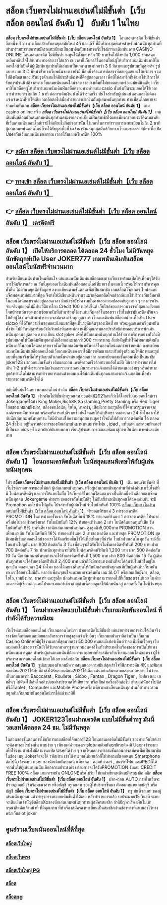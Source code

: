 # สล็อต เว็บตรงไม่ผ่านเอเย่นต์ไม่มีขั้นต่ำ【เว็บ สล็อต ออนไลน์ อันดับ 1】  อับดับ 1 ในไทย

**สล็อต เว็บตรงไม่ผ่านเอเย่นต์ไม่มีขั้นต่ำ【เว็บ สล็อต ออนไลน์ อันดับ 1】** โอนถอนเครดิต ไม่มีขั้นต่ำ  อีกหนึ่งบริการทางเลือกสำหรับคนยุคสมัยใหม่ 4จี และ 5จี ที่มีบริการสุดพิเศษสำหรับนักพนันทุกท่านที่เข้ามาร่วมทำรายการสมัครลงทะเบียนเป็นสมาชิกกับทางทางเว็บไซต์เราลงเดิมพัน เกม CASINO ONLINE โอนถอนเครดิต ไม่มีขั้นต่ำ ลงทุนได้ตั้งแต่ หลัก 10 บาทขึ้นไปถึงหลัก 1,000 ร่วมสนุกเพลิดเพลินใจไปกับทางทางค่ายเราได้แล้ว ณ เวลานี้เว็บคาสิโนออนไลน์ผู้ให้บริการเกมเดิมพันคาสิโนออนไลน์ที่เปิดให้ผู้เดิมพันทุกท่านได้เล่นมาเป็นเวลานานมากกว่า 3 ปี มีภาพและรูปแบบที่ดูสมจริง รูปแบบระบบ 3 D
มิหนำซ้ำทางเว็บพนันของเรายังมี มือหนึ่งด้านการคัดสรรที่คอยดูแลและให้บริการ  รวมไปถึงพัฒนาและปรับปรุงตัวเกมให้มีประสิทธิภาพที่ดีอยู่ตลอดเวลา เพื่อที่ให้สมาชิกที่เข้ามาใช้บริการได้รับการปรนนิบัติจากทางเว็บเกมพนันออนไลน์ของเราอย่างเต็มที่ไม่ขาดตกบกพร่องแม้แต่นิดเดียว เว็บคาสิโนสล็อตผู้ให้บริการเกมพนันเดิมพันสล็อตของทางค่ายเกม casio นั้นยังเป็นระบบออโต้ใช้เวลาการทำรายการไม่เกิน 1 นาที ต่อการเติมเงิน นับได้ว่ารวดเร็ว ทันใจสำหรับผู้เล่นแน่นอนและไม่ต้องแจ้งเจ้าหน้าที่ทำให้เสียเวลาอีกต่อไปเมื่อทำรายการฝากงินกับผู้เล่นพนันทุกท่าน
ท่านที่สนใจอยากจะร่วมเดิมพันเกม **สล็อต เว็บตรงไม่ผ่านเอเย่นต์ไม่มีขั้นต่ำ【เว็บ สล็อต ออนไลน์ อันดับ 1】** เกม casino online หรือ ***สล็อต เว็บตรงไม่ผ่านเอเย่นต์ไม่มีขั้นต่ำ【เว็บ สล็อต ออนไลน์ อันดับ 1】*** เกมเดิมพันสล็อตนักเล่นเกมพนันทุกท่านสามารถลงทะเบียนเป็นสมาชิกได้เลยเพียงกรอกประวัติตามลำดับที่เว็บเกมพนันออนไลน์เรามีให้เพียงไม่กี่อย่างเท่านั้น ใช้เวลาในการทำรายการลงทะเบียนไม่ถึง 2 นาทีผู้เล่นเกมพนันออนไลน์ก็จะได้รับยูสเพื่อที่จะเข้ามาร่วมสนุกสุดมันส์กับทางเว็บเกมของเราสมัครเพื่อเปิด Userกับเว็บเกมพนันของเราณ เวลานี้รับเลยฟรีเครดิต 100%

## 👉 [สมัคร สล็อต เว็บตรงไม่ผ่านเอเย่นต์ไม่มีขั้นต่ำ【เว็บ สล็อต ออนไลน์ อันดับ 1】](https://archa888.com/)
## 👉 [ทางเข้า สล็อต เว็บตรงไม่ผ่านเอเย่นต์ไม่มีขั้นต่ำ【เว็บ สล็อต ออนไลน์ อันดับ 1】](https://archa888.com/)
## 👉 [สล็อต เว็บตรงไม่ผ่านเอเย่นต์ไม่มีขั้นต่ำ【เว็บ สล็อต ออนไลน์ อันดับ 1】 เครดิตฟรี](https://archa888.com/)

## สล็อต เว็บตรงไม่ผ่านเอเย่นต์ไม่มีขั้นต่ำ【เว็บ สล็อต ออนไลน์ อันดับ 1】 เปิดให้บริการตลอด ได้ตลอด 24 ชั่วโมง ไม่มีวันหยุดนักขัตฤกษ์เปิด User JOKER777 เกมพนันเดิมพันสล็อตออนไลน์โบนัสฟรีจำนวนมาก

สำหรับเซียนพนันท่านไหนที่สนใจ เล่นเกมพนันเดิมพันสล็อตของทางเว็บเราพร้อมเปิดให้เพื่อนๆได้รับการให้บริการแล้ว ณ วันนี้สุดยอดเว็บเดิมพันสล็อตออนไลน์ที่มาแรงในตอนนี้ พร้อมให้การบริการคุณทั้งคืน ไม่มีวันหยุดนักขัตฤกษ์ ลงทะเบียนตามขั้นตอนเพื่อเป็นสมาชิก เกมสล็อตโจ๊กเกอร์ โบนัสและแจ็กพอตเข้าบ่อยมากที่สุด จึงทำให้มีเซียนพนันจำนวนมากติดอกติดใจแล้วกลับมาใช้บริการกับเว็บคาสิโนออนไลน์ของเราต่ออยู่ตลอดเวลา มิหนำซ้ำยังมีความมั่นคงและความปลอดภัยสูงมาก ๆ ทางการเงินจ่ายจริงทุกยอดไม่มีประวัติการโกง Credit 100 เปอร์เซ็นต์ เว็บไซต์ของเราควบวงจรที่สุดและยังตอบโจทย์การเล่นของเหล่าเซียนพนันที่เข้ามาร่วมใช้งานกับเว็บคาสิโนของเรา
เว็บไซต์เรามีเครดิตฟรีแจกให้กับผู้ใช้งานที่เข้ามาทำรายการสมัครสมาชิกทุกยูสเซอร์ เว็บเกมเดิมพันสล็อตสมัครเพื่อเปิด User slotxo ที่ได้รับความชื่นชอบและนิยมมากที่สุดเป็นระดับต้นๆของเมืองไทย พร้อมดูแลเหล่าเซียนพนันทั้งวัน ไม่มีวันหยุดพร้อมยังมีเจ้าหน้าที่และพนักงานที่มีคุณภาพและประสิทธิภาพคอยบริการนักเล่นพนันทุกคนอยู่ตลอด ลงทะเบียน slot joker เพื่อให้นักเล่นพนันทุกท่านได้รับการบริการอย่างทั่วถึงมีรูปแบบเกมให้นักเดิมพันทุกคนได้เลือกเล่นมากกว่า300 รายการเกม
สิ่งสำคัญที่ทำให้ค่ายเกมเดิมพันพนันคาสิโนออนไลน์ของค่ายเรานั้นเป็นเกมเดิมพันพนันคาสิโนออนไลน์แตกง่ายจ่ายหนัก ลงทะเบียน  เกมพนันเดิมพันสล็อตออนไลน์เว็บเกมพนันของเราได้มีการพัฒนาและปรับปรุงตัวเกมให้มีภาพและรูปแบบที่ดูสมจริงเพื่อให้รูปแบบตัวเกมนั้นน่าเล่นอยู่ตลอดเวลา ลงทะเบียนตามขั้นตอนเพื่อเป็นสมาชิก joker123 ฝากถอนเงินขั้นต่ำ เติมและถอน เครดิตรวดเร็วด้วยระบบอัตโนมัติ ใช้เวลาทำรายการไม่เกิน 1-2 นาทีทั้งรายการเติมเงินและรายการถอนเงินสามารถแจ้งถอนได้ด้วยตนเองง่ายๆ หรือถ้าหากลูกค้าท่านใดไม่สามารถทำรายการถอนด้วยตนเองได้นักเดิมพันทุกคนสามารถแจ้งแอดมินเพื่อทำรายการถอนเครดิตให้ได้

สมัยนี้ยืนยันได้เลยว่าเกมออนไลน์ทำเงิน **สล็อต เว็บตรงไม่ผ่านเอเย่นต์ไม่มีขั้นต่ำ【เว็บ สล็อต ออนไลน์ อันดับ 1】** ฝากเงินไม่มีขั้นต่ำทรูวอเลท ยอดฮิตปี2021เลยก็ว่าได้โดยเว็บเกมออนไลน์เรา Jokergameได้นำ  King Maker,Rich88,Sa Gaming,Pretty Gaming หรือ Red Tiger โลกของเกมเกมยิงปลา, สล็อออนไลน์ต, ไฮโล, บาคาร่า, เสือมังกร และรูเล็ต ที่ได้มาตรฐานจากจากองค์กรระบดับประเทศ พร้อมบริการอย่าดีรวดเร็วทันใจคอยให้คำปรึกษา ตลอดเวลา 24 ชั่วโมง มาให้กับนักเล่นเกมพนันทุกท่าน ได้มีตัวเกมให้ความสนุกสนานสุดเร้าใจมันไปกับการวางเดิมพัน ได้ ตลอด 24 ชั่วโมง อยู่ที่ความต้องการของนักเล่นพนันผ่านบนสมาร์ทโฟน , ipad , แท็บเลต และคอมพิวเตอร์ที่เป็นระบบios หรือ androidแบบพกพา เรียนรู้ประสบการณ์และพัฒนาสู่การเป็นนักแทงพนันระดับเทพ

## สล็อต เว็บตรงไม่ผ่านเอเย่นต์ไม่มีขั้นต่ำ【เว็บ สล็อต ออนไลน์ อันดับ 1】 โอนถอนเครดิตขั้นต่ำ โบนัสสุดแสนพิเศษให้กับผู้เล่นพนันทุกคน

โปร **สล็อต เว็บตรงไม่ผ่านเอเย่นต์ไม่มีขั้นต่ำ【เว็บ สล็อต ออนไลน์ อันดับ 1】** เติม ถอนเงินขั้นต่ำ ที่เว็บไซต์เราอยากจะมอบให้แก่  ผู้เล่นเกมพนันทุกคน หรือผู้เล่นเกมพนันทุกท่านที่กำลังค้นหาเว็บไซต์ที่มี โบนัสเครดิตดีๆ และการให้แบบไม่กั๊ก ให้เว็บคาสิโนออนไลน์ของเราเป็นอีกหนึ่งตัวเลือกของเซียนพนันทุกคน Jokergame ค่ายเรา ขอกล่าวกับโบนัสดีๆ ให้กับเซียนพนันทุกคนได้ลองเล่นกัน จะมี Promotion อะไรบ้างไปดูกัน
โปรสำหรับผู้เล่นใหม่ รับโบนัสทันที 100% [สล็อต เว็บตรงไม่ผ่านเอเย่นต์ไม่มีขั้นต่ำ【เว็บ สล็อต ออนไลน์ อันดับ 1】](https://archa888.com/) ทำยอดเทิร์นแค่ 3 เท่าของเครดิต
 PROMOTION ในการฝากครั้งแรก รับโบนัสทันที 18% ทำยอดเทิร์นแค่ 1 เท่าของเครดิต
โปรฝากครั้งต่อไปของฝากครั้งแรก รับโบนัสทันที 12% ทำยอดเทิร์นแค่ 2 เท่า
โบนัสคืนยอดทุนที่เสีย รับโบนัสทันที 6% ทุนที่เสียจากนักเล่นเกมพนันทุกคน สูงสุดถึง5,000บาท
 PROMOTION ชวนเพื่อนมาเล่น รับโบนัสทันที 16% ทำยอดเทิร์นแค่ 2 เท่าของเครดิต
และท้ายสุด PROMOTION สุดพิเศษที่เว็บเกมออนไลน์ของเราได้จัดเตรียมขึ้นไว้ให้เพื่อเพื่อนๆที่น่ารัก โบนัสฝากเล่นในทุกวัน จะมีสิ่งไหนบ้างไปดูกัน
ฝาก 900 ติดต่อกัน 3 วัน เพื่อนๆจะได้รับโปรโมชั่นเครดิตฟรีทันที 200 บาท
ฝาก 700 ติดต่อกัน 7 วัน นักพนันทุกท่านจะได้รับโบนัสเครดิตฟรีทันที 1,200 บาท
ฝาก 500 ติดต่อกัน 10 วัน นักเล่นเกมพนันทุกท่านจะได้รับเครดิตฟรีทันที 1,500 บาท
ฝาก 800 ติดต่อกัน 15 วัน ผู้เดิมพันทุกท่านจะได้รับเครดิตฟรีทันที 2,400 บาท
แล้วก็ยังมีการแทงพนันที่จะได้ลุ้นรับโบนัสใหญ่ในทุกๆวัน ตลอดเวลา 24 ชั่วโมง บอกได้เลยว่าคืนทุนให้กับนักเล่นพนันทุกคนที่เป็นผู้เล่นกับเว็บพนันของเราได้อย่างไม่มีอั้น หากว่าเพื่อนๆสนใจและอยากจะเดิมพัน เกม SLOT หรือเกมเสือมังกร, สล็อต, ไฮโล, เกมยิงปลา, บาคาร่า และรูเล็ต นักเล่นเกมพนันทุกท่านสามารถกดไปที่เว็บของเราได้เลย ในค่ายเกมเรามีผู้เชี่ยวชาญและโปรแกรมเมอร์เชี่ยวชาญด้านนี้คอยดูแลให้นักพนันอยู่ ตลอดทั้งวัน ไม่มีวันหยุด

## สล็อต เว็บตรงไม่ผ่านเอเย่นต์ไม่มีขั้นต่ำ【เว็บ สล็อต ออนไลน์ อันดับ 1】 โอนฝากเครดิตแบบไม่มีขั้นต่ำ  เว็บเกมเดิมพันออนไลน์ ที่กำลังได้รับความนิยม

เว็บไซต์เกมสล็อตออนไลน์ เว็บเกมออนไลน์เรา ฝากเครดิตไม่มีขั้นต่ำ เล่นง่ายทำรายการง่ายได้เงินจริง รางวัลแจ็กพอตแตกบ่อยและอัตราการจ่ายสูงสุดกว่าเว็บอื่นๆ เว็บเกมพนันเราถือว่าเป็น เว็บเกม  Casino Onlineที่มีผู้ใช้งานมากที่สุดมากกว่า 50,000 คนและมีเปอร์เซ็นต์ว่าจะเพิ่มขึ้นเรื่อยๆ เว็บเกมออนไลน์ของเรานั้นยังได้รับจากมาตราฐานจากบ่อนคาสิโนทั่วประเทศในเรื่องของการเปิดให้แทงพนันและการดูแล สำหรับผู้เล่นเกมพนันที่ต้องการและอยากที่จะสมัครกับเว็บเกมออนไลน์ของเรา ผู้ใช้บริการสามารถแอดไลน์เข้ามาได้เลย
	มาสัมผัสกับ **สล็อต เว็บตรงไม่ผ่านเอเย่นต์ไม่มีขั้นต่ำ【เว็บ สล็อต ออนไลน์ อันดับ 1】** รูปแบบของตัวเกมมีความสนุกและความมันส์สุดเร้าใจที่มีภาพระดับ 4K และมีเกมยอดนิยม2021ให้กับที่กำลังได้รับความนิยม2021ได้เลือกเล่นอย่างล้นหลามและหลากหลาย  ไม่ว่าจะเป็นเกมบาคาร่า Bacccarat , Roullete , Sicbo , Fantan , Dragon Tiger , ยิงปลา และ เกมอื่นๆ ไม่ต้องไปเล่นไกลถึงบ่อนต่างประเทศให้เสียเวลา หรือเสียค่าเครื่องอีกต่อไป เพียงแค่นักล่าโบนัสฟรีมีTablet , Computer และMobile Phoneเครื่องเดียวเหล่าเซียนพนันทุกท่านก็สามารถร่วมสนุกกับเว็บเกมพนันออนไลน์เราได้แล้วนาทีนี้

## สล็อต เว็บตรงไม่ผ่านเอเย่นต์ไม่มีขั้นต่ำ【เว็บ สล็อต ออนไลน์ อันดับ 1】 JOKER123โอนฝากเครดิต แบบไม่มีขั้นต่ำทรู มันนี่ วอเลทได้ตลอด 24 ชม. ไม่มีวันหยุด

ในส่วนของขั้นตอนการใช้บริการเกมสล็อตโจ๊กเกอร์123 โอนถอนเครดิตไม่มีขั้นต่ำ ของทางเว็บไซต์เรา จะต้องทำอะไรบ้างนั้น แบบง่าย ๆ เพียงแค่ค่ายของเราslotเกมเดิมพันonlineต้องมี User เข้าระบบเพื่อใช้งาน ถ้ายังไม่มีสามารถเปิด Userได้ง่าย ๆ จากโหมดการทำตามขั้นตอนการสมัครเพื่อเป็นสมาชิกในช่อง เมนู Jokerจึงจะได้ รหัสผ่าน เข้าใช้งาน พอได้มาแล้วก็ให้ทำตามขั้นตอนบน Smartphone  ต่อไปนี้
เข้าระบบ user  ของนักเดิมพันทุกคน แท็บเลต , คอมพิวเตอร์ , สมาร์ทโฟน และiPEDก็ได้
จากนั้นให้ผู้เล่นเกมพนันเลือกความประสงค์ว่า ต้องการจะได้รับPROMOTION รับเลย CREDIT FREE 100% สล็อต เกมการพนัน ONLONEหรือไม่รับ
ให้เหล่าเซียนพนันสมัครสมาชิก คลิก **สล็อต เว็บตรงไม่ผ่านเอเย่นต์ไม่มีขั้นต่ำ【เว็บ สล็อต ออนไลน์ อันดับ 1】** ฝาก-ถอน AUTO ภาพในเว็บจะปรากฏเลขบัญชีพร้อมธนาคาร หรือบัญชี ทรูวอเลท ของผู้ให้บริการขึ้นมา
คัดลอกหมายเลขบัญชี หรือบัญชี **สล็อต เว็บตรงไม่ผ่านเอเย่นต์ไม่มีขั้นต่ำ【เว็บ สล็อต ออนไลน์ อันดับ 1】** ทรู มันนี่วอเลท ของผู้เล่นพนันทุกคน แล้วทำธุรกรรมระบบเติมขั้นต่ำได้เลย
หลังทำรายการแล้ว รอประมาณ15 วินาที ระบบจะเติมเงินเข้าบัญชีสล็อตXoของนักเล่นเกมพนันทุกท่านผู้สมัครสมาชิก
ถ้ามีปัญหาเรื่องเงินไม่เข้า กรุณาติดต่อเจ้าหน้าที่ ที่มีคุณภาพ ที่ทำเรื่องสมัครลงทะเบียนเป็นสมาชิกผ่านช่องทางที่แนบเอาไว้ทางหน้าเว็บslot joker

## ศูนย์รวมเว็บพนันออนไลน์ที่ดีที่สุด

### [สล็อตเว็บใหญ่](https://archa888.com/)
### [สล็อตเว็บตรง](https://slot168boy.com/)
### [สล็อตเว็บใหญ่ PG](https://archa888.com/)
### [สล็อต](https://atom.io/themes/%E0%B8%AA%E0%B8%A5%E0%B9%87%E0%B8%AD%E0%B8%95%E3%80%90%E0%B9%80%E0%B8%A7%E0%B9%87%E0%B8%9A%20%E0%B8%AA%E0%B8%A5%E0%B9%87%E0%B8%AD%E0%B8%95%20%E0%B8%AD%E0%B8%AD%E0%B8%99%E0%B9%84%E0%B8%A5%E0%B8%99%E0%B9%8C%20%E0%B8%AD%E0%B8%B1%E0%B8%99%E0%B8%94%E0%B8%B1%E0%B8%9A%201%E3%80%91)
### [สล็อตpg](https://atom.io/themes/%E0%B8%AA%E0%B8%A5%E0%B9%87%E0%B8%AD%E0%B8%95pg%E3%80%90pg%20slot%201%20%E0%B8%9A%E0%B8%B2%E0%B8%97%E3%80%91)
